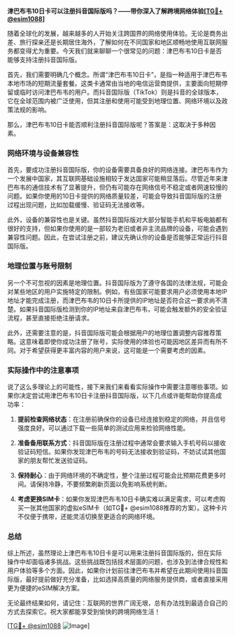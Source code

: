 **津巴布韦10日卡可以注册抖音国际版吗？——带你深入了解跨境网络体验[[TG💪+ @esim1088](https://t.me/s/esim1088)]**

随着全球化的发展，越来越多的人开始关注跨国界的网络使用体验。无论是商务出差、旅行探亲还是长期居住海外，了解如何在不同国家和地区顺畅地使用互联网服务都变得尤为重要。今天我们就来聊聊一个很常见的问题：津巴布韦10日卡是否能够支持注册抖音国际版。

首先，我们需要明确几个概念。所谓“津巴布韦10日卡”，是指一种适用于津巴布韦本地市场的短期流量套餐。这类卡通常由当地的电信运营商提供，主要面向短期停留或临时访问津巴布韦的用户。而抖音国际版（TikTok）则是抖音的全球版本，它在全球范围内被广泛使用，但其注册和使用可能受到地理位置、网络环境以及政策法规的影响。

那么，津巴布韦10日卡能否顺利注册抖音国际版呢？答案是：这取决于多种因素。

### 网络环境与设备兼容性

首先，要成功注册抖音国际版，你的设备需要具备良好的网络连接。津巴布韦作为一个发展中国家，其互联网基础设施相较于发达国家可能稍显落后。尽管近年来津巴布韦的通信技术有了显著提升，但仍有可能存在网络信号不稳定或者网速较慢的问题。如果你使用的10日卡提供的网络质量较差，可能会导致抖音国际版的注册过程出现问题，比如加载缓慢、验证码无法接收等。

此外，设备的兼容性也是关键。虽然抖音国际版对大部分智能手机和平板电脑都有很好的支持，但如果你使用的是一部较为老旧或者非主流品牌的设备，可能会遇到兼容性问题。因此，在尝试注册之前，建议先确认你的设备是否能够正常运行抖音国际版。

### 地理位置与账号限制

另一个不可忽视的因素是地理位置。抖音国际版为了遵守各国的法律法规，可能会对某些地区的用户实施特定的限制。例如，有些国家可能要求用户必须使用本地IP地址才能完成注册，而津巴布韦的10日卡所提供的IP地址是否符合这一要求尚不清楚。如果抖音国际版检测到你的IP地址来自津巴布韦，可能会触发额外的安全验证流程，甚至直接拒绝注册请求。

此外，还需要注意的是，抖音国际版可能会根据用户的地理位置调整内容推荐策略。这意味着即使你成功注册了账号，实际使用的体验也可能因地区差异而有所不同。对于希望获得更丰富内容的用户来说，这可能是一个需要考虑的因素。

### 实际操作中的注意事项

说了这么多理论上的可能性，接下来我们来看看实际操作中需要注意哪些事项。如果你决定尝试用津巴布韦10日卡注册抖音国际版，以下几点或许能帮助你提高成功率：

1. **提前检查网络状态**：在注册前确保你的设备已经连接到稳定的网络，并且信号强度良好。可以通过下载一些简单的测试应用来检验网络性能。
   
2. **准备备用联系方式**：抖音国际版在注册过程中通常会要求输入手机号码以接收验证码短信。如果你发现津巴布韦的号码无法接收到验证码，不妨试试其他国家的朋友帮忙发送验证码。
   
3. **保持耐心**：由于网络环境的不确定性，整个注册过程可能会比预期花费更多时间。请保持冷静，不要频繁刷新页面以免影响系统判断。

4. **考虑更换SIM卡**：如果你发现津巴布韦10日卡确实难以满足需求，可以考虑购买一张其他国家的虚拟eSIM卡（如TG💪+ @esim1088推荐的方案）。这种卡片不仅便于携带，还能灵活切换至更适合的网络环境。

### 总结

综上所述，虽然理论上津巴布韦10日卡是可以用来注册抖音国际版的，但在实际操作中却面临诸多挑战。这些挑战既包括技术层面的问题，也涉及到法律合规性和用户体验等多个方面。因此，如果你计划前往津巴布韦并希望在此期间使用抖音国际版，最好提前做好充分准备，比如选择高质量的网络服务提供商，或者直接采用更为便捷的eSIM解决方案。

无论最终结果如何，请记住：互联网的世界广阔无垠，总有办法找到最适合自己的方式去探索它。祝大家都能享受到愉快的跨境网络生活！

[[TG💪+ @esim1088](https://t.me/s/esim1088) ![Image](https://i.postimg.cc/4NQfJmqS/Snipaste-2025-05-13-00-14-12.png)]